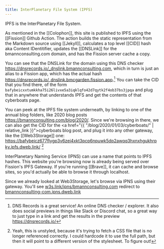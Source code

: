 ```yaml
---
title: InterPlanetary File System (IPFS)
---
```


IPFS is the InterPlanetary File System.

As mentioned in the [[Colophon]], this site is published to IPFS using the [[Fission]] Github Action. The action builds the static representation from the Markdown source using [[Jekyll]], calculates a top level [[CID]] hash aka Content IDentitifier, updates the [[DNSLink]] for the bmannconsulting.com domain, and has the Fission server cache a copy.

You can see that the DNSLink for the domain using this DNS checker <https://dnsrecords.io/_dnslink.bmannconsulting.com>, which in turn is just an alias to a Fission app, which has the actual hash <https://dnsrecords.io/_dnslink.bmcgarden.fission.app>.[^dnsrecords] You can take the CID that you find there, of the form `bafybeicxxtumkkha75i26livxe5a3iqklqfo42d7qytk2f4ob37bs3jpqa` and plug that in anywhere that understands IPFS and get the contents of that cyberboats page.

[^dnsrecords]: DNS Records is a great service! An online DNS checker / explorer. It also does social previews in things like Slack or Discord chat, so a great way to just type in a link and get the results in the preview <https://dnsrecords.io/>

You can peek at the IPFS file system underneath, by linking to one of the annual blog folders, like 2020 blog posts <https://bmannconsulting.com/blog/2020/>. Since we're browsing in there, we can also get the CID for the <a href="{{ "/blog/2020/01/03/cyberboats/" | relative_link }}">cyberboats</a> blog post, and plug it into any other gateway, like the [[Web3Storage]] one: <https://bafybeicz677flygp3v6zei4xkt3pcp6npuwk5dp2awqq3hxnxhgukhrpky.ipfs.dweb.link/> [^unstyled]

[^unstyled]: Yeah, this is unstyled, because it's trying to fetch a CSS file that is no longer referenced correctly. I could hardcode it to use the full path, but then it will point to a different version of the stylesheet. To figure out!

InterPlanetary Naming Service (IPNS) can use a name that points to IPFS hashes. This website you're browsing now is already being served over Fission's IPFS Gateway. If you're running [[Brave]], it can cache and browse sites, so you'd actually be able to browse it through localhost.

Since we already looked at Web3Storage, let's browse via IPNS using their gateway. You'll see <a href="https://w3s.link/ipns/bmannconsulting.com" target="_ipfs">w3s.link/ipns/bmannconsulting.com</a> redirect to <a href="https://bmannconsulting-com.ipns.dweb.link/" target="_ipfs">bmannconsulting-com.ipns.dweb.link</a>